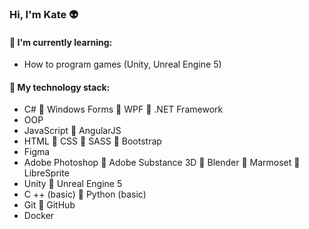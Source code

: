 ### Hi, I'm Kate :alien:

#### :memo: I'm currently learning:
* How to program games (Unity, Unreal Engine 5)

#### :floppy_disk: My technology stack:
* C# :small_blue_diamond: Windows Forms :small_blue_diamond: WPF :small_blue_diamond: .NET Framework                               
* OOP
* JavaScript :small_blue_diamond: AngularJS                                                          
* HTML :small_blue_diamond: CSS :small_blue_diamond: SASS :small_blue_diamond: Bootstrap
* Figma
* Adobe Photoshop :small_blue_diamond: Adobe Substance 3D :small_blue_diamond: Blender :small_blue_diamond: Marmoset :small_blue_diamond: LibreSprite
* Unity :small_blue_diamond: Unreal Engine 5
* C ++ (basic) :small_blue_diamond: Python (basic)
* Git :small_blue_diamond: GitHub
* Docker
